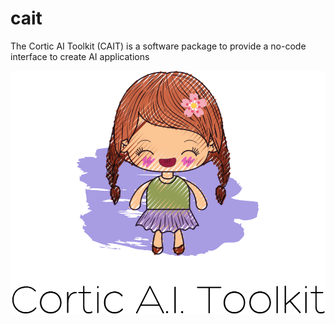 # cait
The Cortic AI Toolkit (CAIT) is a software package to provide a no-code interface to create AI applications 

![CAIT](images/cait.png)<!-- .element height="50%" width="50%" -->
